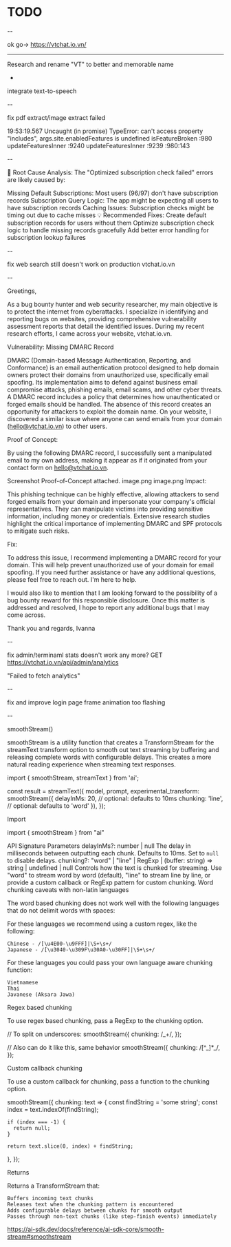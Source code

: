 # TODO

--

ok go-> https://vtchat.io.vn/

---

Research and rename "VT" to better and memorable name

-

integrate text-to-speech

--

fix pdf extract/image extract failed

19:53:19.567 Uncaught (in promise) TypeError: can't access property "includes", args.site.enabledFeatures is undefined
isFeatureBroken <anonymous code>:980
updateFeaturesInner <anonymous code>:9240
updateFeaturesInner <anonymous code>:9239
<anonymous code>:980:143

--

🎯 Root Cause Analysis:
The "Optimized subscription check failed" errors are likely caused by:

Missing Default Subscriptions: Most users (96/97) don't have subscription records
Subscription Query Logic: The app might be expecting all users to have subscription records
Caching Issues: Subscription checks might be timing out due to cache misses
💡 Recommended Fixes:
Create default subscription records for users without them
Optimize subscription check logic to handle missing records gracefully
Add better error handling for subscription lookup failures

--

fix web search still doesn't work on production vtchat.io.vn

--

Greetings,

As a bug bounty hunter and web security researcher, my main objective is to protect the internet from cyberattacks. I specialize in identifying and reporting bugs on websites, providing comprehensive vulnerability assessment reports that detail the identified issues. During my recent research efforts, I came across your website, vtchat.io.vn.

Vulnerability: Missing DMARC Record

DMARC (Domain-based Message Authentication, Reporting, and Conformance) is an email authentication protocol designed to help domain owners protect their domains from unauthorized use, specifically email spoofing. Its implementation aims to defend against business email compromise attacks, phishing emails, email scams, and other cyber threats. A DMARC record includes a policy that determines how unauthenticated or forged emails should be handled. The absence of this record creates an opportunity for attackers to exploit the domain name. On your website, I discovered a similar issue where anyone can send emails from your domain (hello@vtchat.io.vn) to other users.

Proof of Concept:

By using the following DMARC record, I successfully sent a manipulated email to my own address, making it appear as if it originated from your contact form on hello@vtchat.io.vn.

Screenshot Proof-of-Concept attached.
image.png
image.png
Impact:

This phishing technique can be highly effective, allowing attackers to send forged emails from your domain and impersonate your company's official representatives. They can manipulate victims into providing sensitive information, including money or credentials. Extensive research studies highlight the critical importance of implementing DMARC and SPF protocols to mitigate such risks.

Fix:

To address this issue, I recommend implementing a DMARC record for your domain. This will help prevent unauthorized use of your domain for email spoofing. If you need further assistance or have any additional questions, please feel free to reach out. I'm here to help.

I would also like to mention that I am looking forward to the possibility of a bug bounty reward for this responsible disclosure. Once this matter is addressed and resolved, I hope to report any additional bugs that I may come across.

Thank you and regards,
Ivanna

--

fix admin/terminaml stats doesn't work any more?
GET
https://vtchat.io.vn/api/admin/analytics

"Failed to fetch analytics"

--

fix and improve login page frame animation too flashing

--

smoothStream()

smoothStream is a utility function that creates a TransformStream for the streamText transform option to smooth out text streaming by buffering and releasing complete words with configurable delays. This creates a more natural reading experience when streaming text responses.

import { smoothStream, streamText } from 'ai';

const result = streamText({
model,
prompt,
experimental_transform: smoothStream({
delayInMs: 20, // optional: defaults to 10ms
chunking: 'line', // optional: defaults to 'word'
}),
});

Import

import { smoothStream } from "ai"

API Signature
Parameters
delayInMs?:
number | null
The delay in milliseconds between outputting each chunk. Defaults to 10ms. Set to `null` to disable delays.
chunking?:
"word" | "line" | RegExp | (buffer: string) => string | undefined | null
Controls how the text is chunked for streaming. Use "word" to stream word by word (default), "line" to stream line by line, or provide a custom callback or RegExp pattern for custom chunking.
Word chunking caveats with non-latin languages

The word based chunking does not work well with the following languages that do not delimit words with spaces:

For these languages we recommend using a custom regex, like the following:

    Chinese - /[\u4E00-\u9FFF]|\S+\s+/
    Japanese - /[\u3040-\u309F\u30A0-\u30FF]|\S+\s+/

For these languages you could pass your own language aware chunking function:

    Vietnamese
    Thai
    Javanese (Aksara Jawa)

Regex based chunking

To use regex based chunking, pass a RegExp to the chunking option.

// To split on underscores:
smoothStream({
chunking: /\_+/,
});

// Also can do it like this, same behavior
smoothStream({
chunking: /[^_]\*\_/,
});

Custom callback chunking

To use a custom callback for chunking, pass a function to the chunking option.

smoothStream({
chunking: text => {
const findString = 'some string';
const index = text.indexOf(findString);

    if (index === -1) {
      return null;
    }

    return text.slice(0, index) + findString;

},
});

Returns

Returns a TransformStream that:

    Buffers incoming text chunks
    Releases text when the chunking pattern is encountered
    Adds configurable delays between chunks for smooth output
    Passes through non-text chunks (like step-finish events) immediately

https://ai-sdk.dev/docs/reference/ai-sdk-core/smooth-stream#smoothstream
